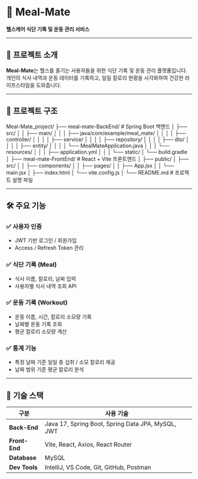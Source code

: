 # 🥗 Meal-Mate

**헬스케어 식단 기록 및 운동 관리 서비스**

---

## 📌 프로젝트 소개

**Meal-Mate**는 헬스를 즐기는 사용자들을 위한 식단 기록 및 운동 관리 플랫폼입니다.  
개인의 식사 내역과 운동 데이터를 기록하고, 일일 칼로리 현황을 시각화하여 건강한 라이프스타일을 도와줍니다.

---

## 📂 프로젝트 구조

Meal-Mate_project/
├── meal-mate-BackEnd/ # Spring Boot 백엔드
│ ├── src/
│ │ ├── main/
│ │ │ ├── java/com/example/meal_mate/
│ │ │ │ ├── controller/
│ │ │ │ ├── service/
│ │ │ │ ├── repository/
│ │ │ │ ├── dto/
│ │ │ │ ├── entity/
│ │ │ │ └── MealMateApplication.java
│ │ │ └── resources/
│ │ │ ├── application.yml
│ │ │ └── static/
│ └── build.gradle
│
├── meal-mate-FrontEnd/ # React + Vite 프론트엔드
│ ├── public/
│ ├── src/
│ │ ├── components/
│ │ ├── pages/
│ │ ├── App.jsx
│ │ └── main.jsx
│ ├── index.html
│ └── vite.config.js
│
└── README.md # 프로젝트 설명 파일


---

## 🛠 주요 기능

### ✅ 사용자 인증
- JWT 기반 로그인 / 회원가입
- Access / Refresh Token 관리

### ✅ 식단 기록 (Meal)
- 식사 이름, 칼로리, 날짜 입력
- 사용자별 식사 내역 조회 API

### ✅ 운동 기록 (Workout)
- 운동 이름, 시간, 칼로리 소모량 기록
- 날짜별 운동 기록 조회
- 평균 칼로리 소모량 계산

### ✅ 통계 기능
- 특정 날짜 기준 일일 총 섭취 / 소모 칼로리 제공
- 날짜 범위 기준 평균 칼로리 분석

---

## 🔐 기술 스택

| 구분         | 사용 기술                                       |
|--------------|------------------------------------------------|
| **Back-End** | Java 17, Spring Boot, Spring Data JPA, MySQL, JWT |
| **Front-End**| Vite, React, Axios, React Router               |
| **Database** | MySQL                                          |
| **Dev Tools**| IntelliJ, VS Code, Git, GitHub, Postman        |


